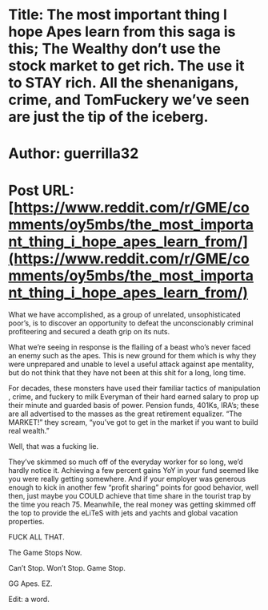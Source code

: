 # Title: The most important thing I hope Apes learn from this saga is this; The Wealthy don’t use the stock market to get rich. The use it to STAY rich. All the shenanigans, crime, and TomFuckery we’ve seen are just the tip of the iceberg.
# Author: guerrilla32
# Post URL: [https://www.reddit.com/r/GME/comments/oy5mbs/the_most_important_thing_i_hope_apes_learn_from/](https://www.reddit.com/r/GME/comments/oy5mbs/the_most_important_thing_i_hope_apes_learn_from/)


What we have accomplished, as a group of unrelated, unsophisticated poor’s, is to discover an opportunity to defeat the unconscionably criminal profiteering and secured a death grip on its nuts. 

What we’re seeing in response is the flailing of a beast who’s never faced an enemy such as the apes. This is new ground for them which is why they were unprepared and unable to level a useful attack against ape mentality, but do not think that they have not been at this shit for a long, long time. 

For decades, these monsters have used their familiar tactics of manipulation , crime, and fuckery to milk Everyman of their hard earned salary to prop up their minute and guarded basis of power. Pension funds, 401Ks, IRA’s; these are all advertised to the masses as the great retirement equalizer. “The MARKET!” they scream, “you’ve got to get in the market if you want to build real wealth.”

Well, that was a fucking lie.

They’ve skimmed so much off of the everyday worker for so long, we’d hardly notice it. Achieving a few percent gains YoY in your fund seemed like you were really getting somewhere. And if your employer was generous enough to kick in another few “profit sharing” points for good behavior, well then, just maybe you COULD achieve that time share in the tourist trap by the time you reach 75. Meanwhile, the real money was getting skimmed off the top to provide the eLiTeS with jets and yachts and global vacation properties. 

FUCK ALL THAT. 

The Game Stops Now. 

Can’t Stop. Won’t Stop. Game Stop.

GG Apes. EZ.





Edit: a word.